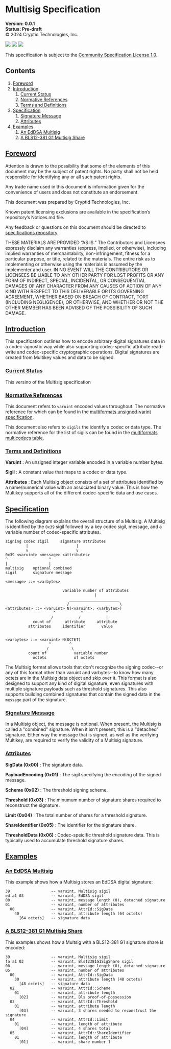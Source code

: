 # Multisig Specification
**Version: 0.0.1** \
**Status: Pre-draft** \
© 2024 Cryptid Technologies, Inc.

[![](https://img.shields.io/badge/made%20by-Cryptid%20Technologies-gold.svg?style=flat-square)][0]
[![](https://img.shields.io/badge/project-provenance-purple.svg?style=flat-square)][1]
[![](https://img.shields.io/badge/project-multiformats-blue.svg?style=flat-square)][2]

This specification is subject to the [Community Specification License 1.0][3].

## Contents
1. [Foreword](#foreword)
2. [Introduction](#introduction)
    1. [Current Status](#current-status)
    2. [Normative References](#normative-references)
    3. [Terms and Definitions](#terms-and-definitions)
3. [Specification](#specification)
    1. [Signature Message](#signature-message)
    2. [Attributes](#attributes)
4. [Examples](#examples)
    1. [An EdDSA Multisig](#an-eddsa-multisig)
    2. [A BLS12-381 G1 Multisig Share](#a-bls12-381-g1-multisig-share)

## [Foreword](#foreword)

Attention is drawn to the possibility that some of the elements of this
document may be the subject of patent rights. No party shall not be held
responsible for identifying any or all such patent rights.

Any trade name used in this document is information given for the convenience
of users and does not constitute an endorsement.

This document was prepared by Cryptid Technologies, Inc.

Known patent licensing exclusions are available in the specification’s
repository’s Notices.md file.

Any feedback or questions on this document should be directed to
[specifications repository][1].

THESE MATERIALS ARE PROVIDED “AS IS.” The Contributors and Licensees expressly
disclaim any warranties (express, implied, or otherwise), including implied
warranties of merchantability, non-infringement, fitness for a particular
purpose, or title, related to the materials.  The entire risk as to
implementing or otherwise using the materials is assumed by the implementer and
user. IN NO EVENT WILL THE CONTRIBUTORS OR LICENSEES BE LIABLE TO ANY OTHER
PARTY FOR LOST PROFITS OR ANY FORM OF INDIRECT, SPECIAL, INCIDENTAL, OR
CONSEQUENTIAL DAMAGES OF ANY CHARACTER FROM ANY CAUSES OF ACTION OF ANY KIND
WITH RESPECT TO THIS DELIVERABLE OR ITS GOVERNING AGREEMENT, WHETHER BASED ON
BREACH OF CONTRACT, TORT (INCLUDING NEGLIGENCE), OR OTHERWISE, AND WHETHER OR
NOT THE OTHER MEMBER HAS BEEN ADVISED OF THE POSSIBILITY OF SUCH DAMAGE.

## [Introduction](#introduction)

This specification outlines how to encode arbitrary digital signatures data in 
a codec-agnostic way while also supporting codec-specific attribute read-write 
and codec-specific cryptographic operations. Digital signatures are created 
from Multikey values and data to be signed.

### [Current Status](#current-status)

This versino of the Multisig specification 

### [Normative References](#normative-references)

This document refers to `varuint` encoded values throughout. The normative 
reference for which can be found in the [multiformats unsigned-varint
specification][4].

This document also refers to `sigils` the identify a codec or data type. The 
normative reference for the list of sigils can be found in the [multiformats 
multicodecs table][5].

### [Terms and Definitions](#terms-and-definitions)

**Varuint**
: An unsigned integer variable encoded in a variable number bytes.

**Sigil**
: A constant value that maps to a codec or data type.

**Attributes**
: Each Multisig object consists of a set of attributes identified by a
name/numerical value with an associated binary value. This is how the Multikey
supports all of the different codec-specific data and use cases.

## [Specification](#specification)

The following diagram explains the overall structure of a Multisig. A Multisig
is identified by the `0x39` sigil followed by a key codec sigil, message, and a 
variable number of codec-specific attributes.

```
signing codec sigil     signature attributes
         |                     |
         v                     v
0x39 <varuint> <message> <attributes>
^                  ^
|                  |
multisig    optional combined
sigil       signature message

<message> ::= <varbytes>

                         variable number of attributes
                                       |
                            ______________________
                           /                      \
<attributes> ::= <varuint> N(<varuint>, <varbytes>)
                     ^           ^          ^
                    /           /           |
            count of      attribute     attribute
          attributes     identifier       value


<varbytes> ::= <varuint> N(OCTET)
                   ^        ^
                  /          \
          count of            variable number
            octets            of octets
```

The Multisig format allows tools that don't recognize the signing codec--or any
of this format other than varuint and varbytes--to know how many octets are in
the Multisig data object and skip over it. This format is also designed to
support any kind of digital signature, even signatures with multiple signature
payloads such as threshold signatures. This also supports building combined
signatures that contain the signed data in the `message` part of the signature.

### [Signature Message](#signature-message)

In a Multisig object, the message is optional. When present, the Multisig is 
called a "combined" signature. When it isn't present, this is a "detached" 
signature. Either way the message that is signed, as well as the verifying
Multikey, are required to verify the validity of a Multisig signature.

### [Attributes](#attributes)

**SigData (0x00)**
: The signature data.

**PayloadEncoding (0x01)**
: The sigil specifying the encoding of the signed message.

**Scheme (0x02)**
: The threshold signing scheme.

**Threshold (0x03)**
: The minumum number of signature shares required to reconstruct the signature.

**Limit (0x04)**
: The total number of shares for a threshold signature.

**ShareIdentifier (0x05)**
: The identifier for the signature share.

**ThresholdData (0x06)**
: Codec-speicific threshold signature data. This is typically used to 
accumulate threshold signature shares.

## [Examples](#examples)

### [An EdDSA Multisig](#an-eddsa-multisig)

This example shows how a Multisig stores an EdDSA digital signature:

```
39                  -- varuint, Multisig sigil
ed a1 03            -- varuint, EdDSA sigil
00                  -- varuint, message length (0), detached signature
01                  -- varuint, number of attributes
  00                -- varuint, AttrId::SigData
    40              -- varuint, attribute length (64 octets)
      [64 octets]   -- signature data
```

### [A BLS12-381 G1 Multisig Share](#a-bls12-381-g1-multisig-share)

This examples shows how a Multsig with a BLS12-381 G1 signature share is
encoded:

```
39                  -- varuint, Multisig sigil
fa a1 03            -- varuint, Bls12381G1SigShare sigil
00                  -- varuint, message length (0), detached signature
05                  -- varuint, number of attributes
  00                -- varuint, AttrId::SigData
    30              -- varuint, attribute length (48 octets)
      [48 octets]   -- signature data
  02                -- varuint, AttrId::Scheme
    01              -- varuint, attribute length
      [02]          -- varuint, Bls proof-of-possession
  03                -- varuint, AttrId::Threshold
    01              -- varuint, attribute length
      [03]          -- varuint, 3 shares needed to reconstruct the signature
  04                -- varuint, AttrId::Limit
    01              -- varuint, length of attribute
      [04]          -- varuint, 4 shares total
  05                -- varuint, AttrId::ShareIdentifier
    01              -- varuint, length of attribute
      [01]          -- varuint, share number 1
```

[0]: https://cryptid.tech
[1]: https://github.com/cryptidtech/provenance-specifications/
[2]: https://github.com/multiformats/multiformats
[3]: https://github.com/CommunitySpecification/1.0
[4]: https://github.com/multiformats/unsigned-varint
[5]: https://github.com/multiformats/multicodecs/blob/master/table.csv
